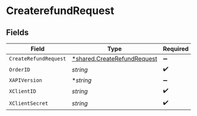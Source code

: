 # CreaterefundRequest


## Fields

| Field                                                                     | Type                                                                      | Required                                                                  | Description                                                               |
| ------------------------------------------------------------------------- | ------------------------------------------------------------------------- | ------------------------------------------------------------------------- | ------------------------------------------------------------------------- |
| `CreateRefundRequest`                                                     | [*shared.CreateRefundRequest](../../models/shared/createrefundrequest.md) | :heavy_minus_sign:                                                        | N/A                                                                       |
| `OrderID`                                                                 | *string*                                                                  | :heavy_check_mark:                                                        | N/A                                                                       |
| `XAPIVersion`                                                             | **string*                                                                 | :heavy_minus_sign:                                                        | N/A                                                                       |
| `XClientID`                                                               | *string*                                                                  | :heavy_check_mark:                                                        | N/A                                                                       |
| `XClientSecret`                                                           | *string*                                                                  | :heavy_check_mark:                                                        | N/A                                                                       |